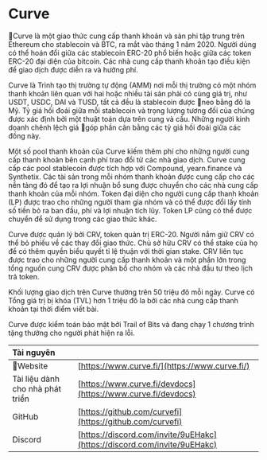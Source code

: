 # Curve

Curve là một giao thức cung cấp thanh khoản và sàn phi tập trung trên Ethereum cho stablecoin và BTC, ra mắt vào tháng 1 năm 2020. Người dùng có thể hoán đổi giữa các stablecoin ERC-20 phổ biến hoặc giữa các token ERC-20 đại diện của bitcoin. Các nhà cung cấp thanh khoản tạo điều kiện để giao dịch được diễn ra và hưởng phí.

Curve là Trình tạo thị trường tự động (AMM) nơi mỗi thị trường có một nhóm thanh khoản liên quan với hai hoặc nhiều tài sản phải có cùng giá trị, như USDT, USDC, DAI và TUSD, tất cả đều là stablecoin được neo bằng đô la Mỹ. Tỷ giá hối đoái giữa mỗi stablecoin và trọng lượng tương đối của chúng được xác định bởi một thuật toán dựa trên cung và cầu. Những người kinh doanh chênh lệch giá góp phần cân bằng các tỷ giá hối đoái giữa các đồng này.

Một số pool thanh khoản của Curve kiếm thêm phí cho những người cung cấp thanh khoản bên cạnh phí trao đổi từ các nhà giao dịch. Curve cung cấp các pool stablecoin được tích hợp với Compound, yearn.finance và Synthetix. Các tài sản trong mỗi nhóm thanh khoản được cung cấp cho các nền tảng đó để tạo ra lợi nhuận bổ sung được chuyển cho các nhà cung cấp thanh khoản của mỗi nhóm. Token đại diện cho người cung cấp thanh khoản (LP) được trao cho những người tham gia nhóm và có thể được đổi lấy tính số tiền bỏ ra ban đầu, phí và lợi nhuận tích lũy. Token LP cũng có thể được chuyển để sử dụng trong các giao thức khác.

Curve được quản lý bởi CRV, token quản trị ERC-20. Người nắm giữ CRV có thể bỏ phiếu về các thay đổi giao thức. Chủ sở hữu CRV có thể stake của họ để có thêm quyền biểu quyết tỉ lệ thuận với thời gian stake. CRV liên tục được trao cho những người cung cấp thanh khoản và một phần lớn trong tổng nguồn cung CRV được phân bổ cho nhóm và các nhà đầu tư theo lịch trả token.

Khối lượng giao dịch trên Curve thường trên 50 triệu đô mỗi ngày. Curve có Tổng giá trị bị khóa (TVL) hơn 1 triệu đô la bởi các nhà cung cấp thanh khoản tại thời điểm viết bài.

Curve được kiểm toán bảo mật bởi Trail of Bits và đang chạy 1 chương trình tặng thưởng cho người phát hiện ra lỗi.

| Tài nguyên                       |                                                                          |
|:-------------------------------- |:------------------------------------------------------------------------ |
| Website                         | [https://www.curve.fi/](https://www.curve.fi/)                           |
| Tài liệu dành cho nhà phát triển | [https://www.curve.fi/devdocs](https://www.curve.fi/devdocs)             |
| GitHub                           | [https://github.com/curvefi](https://github.com/curvefi)                 |
| Discord                          | [https://discord.com/invite/9uEHakc](https://discord.com/invite/9uEHakc) |

